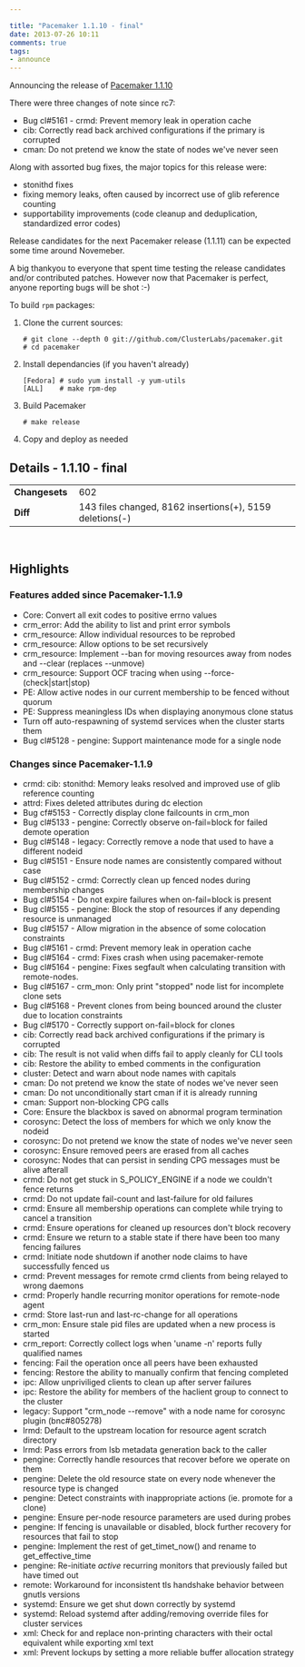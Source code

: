 ```yaml
---

title: "Pacemaker 1.1.10 - final"
date: 2013-07-26 10:11
comments: true
tags:
- announce
---
```


Announcing the release of [Pacemaker 1.1.10](https://github.com/ClusterLabs/pacemaker/releases/Pacemaker-1.1.10)

There were three changes of note since rc7:

  + Bug cl#5161 - crmd: Prevent memory leak in operation cache
  + cib: Correctly read back archived configurations if the primary is corrupted
  + cman: Do not pretend we know the state of nodes we've never seen

Along with assorted bug fixes, the major topics for this release were:

- stonithd fixes
- fixing memory leaks, often caused by incorrect use of glib reference counting
- supportability improvements (code cleanup and deduplication, standardized error codes)

Release candidates for the next Pacemaker release (1.1.11) can be
expected some time around Novemeber.

A big thankyou to everyone that spent time testing the release
candidates and/or contributed patches.  However now that Pacemaker is
perfect, anyone reporting bugs will be shot :-)

To build `rpm` packages:

1. Clone the current sources:

       # git clone --depth 0 git://github.com/ClusterLabs/pacemaker.git
       # cd pacemaker

1. Install dependancies (if you haven't already)

       [Fedora] # sudo yum install -y yum-utils
       [ALL]	# make rpm-dep

1. Build Pacemaker

       # make release

1. Copy and deploy as needed

## Details - 1.1.10 - final

<table>
  <tr><td><strong>Changesets&nbsp;</strong></td> <td>602</td></tr>
  <tr><td><strong>Diff</strong></td> <td>
  143 files changed, 8162 insertions(+), 5159 deletions(-)
  </td></tr>
</table>
<br/>

## Highlights

### Features added since Pacemaker-1.1.9

  + Core: Convert all exit codes to positive errno values
  + crm_error: Add the ability to list and print error symbols
  + crm_resource: Allow individual resources to be reprobed
  + crm_resource: Allow options to be set recursively
  + crm_resource: Implement --ban for moving resources away from nodes and --clear (replaces --unmove)
  + crm_resource: Support OCF tracing when using --force-(check|start|stop)
  + PE: Allow active nodes in our current membership to be fenced without quorum
  + PE: Suppress meaningless IDs when displaying anonymous clone status
  + Turn off auto-respawning of systemd services when the cluster starts them
  + Bug cl#5128 - pengine: Support maintenance mode for a single node

### Changes since Pacemaker-1.1.9

  + crmd: cib: stonithd: Memory leaks resolved and improved use of glib reference counting
  + attrd: Fixes deleted attributes during dc election
  + Bug cf#5153 - Correctly display clone failcounts in crm_mon
  + Bug cl#5133 - pengine: Correctly observe on-fail=block for failed demote operation
  + Bug cl#5148 - legacy: Correctly remove a node that used to have a different nodeid
  + Bug cl#5151 - Ensure node names are consistently compared without case
  + Bug cl#5152 - crmd: Correctly clean up fenced nodes during membership changes
  + Bug cl#5154 - Do not expire failures when on-fail=block is present
  + Bug cl#5155 - pengine: Block the stop of resources if any depending resource is unmanaged
  + Bug cl#5157 - Allow migration in the absence of some colocation constraints
  + Bug cl#5161 - crmd: Prevent memory leak in operation cache
  + Bug cl#5164 - crmd: Fixes crash when using pacemaker-remote
  + Bug cl#5164 - pengine: Fixes segfault when calculating transition with remote-nodes.
  + Bug cl#5167 - crm_mon: Only print "stopped" node list for incomplete clone sets
  + Bug cl#5168 - Prevent clones from being bounced around the cluster due to location constraints
  + Bug cl#5170 - Correctly support on-fail=block for clones
  + cib: Correctly read back archived configurations if the primary is corrupted
  + cib: The result is not valid when diffs fail to apply cleanly for CLI tools
  + cib: Restore the ability to embed comments in the configuration
  + cluster: Detect and warn about node names with capitals
  + cman: Do not pretend we know the state of nodes we've never seen
  + cman: Do not unconditionally start cman if it is already running
  + cman: Support non-blocking CPG calls
  + Core: Ensure the blackbox is saved on abnormal program termination
  + corosync: Detect the loss of members for which we only know the nodeid
  + corosync: Do not pretend we know the state of nodes we've never seen
  + corosync: Ensure removed peers are erased from all caches
  + corosync: Nodes that can persist in sending CPG messages must be alive afterall
  + crmd: Do not get stuck in S_POLICY_ENGINE if a node we couldn't fence returns
  + crmd: Do not update fail-count and last-failure for old failures
  + crmd: Ensure all membership operations can complete while trying to cancel a transition
  + crmd: Ensure operations for cleaned up resources don't block recovery
  + crmd: Ensure we return to a stable state if there have been too many fencing failures
  + crmd: Initiate node shutdown if another node claims to have successfully fenced us
  + crmd: Prevent messages for remote crmd clients from being relayed to wrong daemons
  + crmd: Properly handle recurring monitor operations for remote-node agent
  + crmd: Store last-run and last-rc-change for all operations
  + crm_mon: Ensure stale pid files are updated when a new process is started
  + crm_report: Correctly collect logs when 'uname -n' reports fully qualified names
  + fencing: Fail the operation once all peers have been exhausted
  + fencing: Restore the ability to manually confirm that fencing completed
  + ipc: Allow unpriviliged clients to clean up after server failures
  + ipc: Restore the ability for members of the haclient group to connect to the cluster
  + legacy: Support "crm_node --remove" with a node name for corosync plugin (bnc#805278)
  + lrmd: Default to the upstream location for resource agent scratch directory
  + lrmd: Pass errors from lsb metadata generation back to the caller
  + pengine: Correctly handle resources that recover before we operate on them
  + pengine: Delete the old resource state on every node whenever the resource type is changed
  + pengine: Detect constraints with inappropriate actions (ie. promote for a clone)
  + pengine: Ensure per-node resource parameters are used during probes
  + pengine: If fencing is unavailable or disabled, block further recovery for resources that fail to stop
  + pengine: Implement the rest of get_timet_now() and rename to get_effective_time
  + pengine: Re-initiate _active_ recurring monitors that previously failed but have timed out
  + remote: Workaround for inconsistent tls handshake behavior between gnutls versions
  + systemd: Ensure we get shut down correctly by systemd
  + systemd: Reload systemd after adding/removing override files for cluster services
  + xml: Check for and replace non-printing characters with their octal equivalent while exporting xml text
  + xml: Prevent lockups by setting a more reliable buffer allocation strategy
